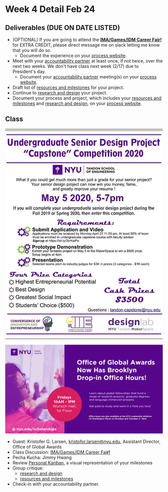 # Week 4 Detail Feb 24

## Deliverables \(DUE ON DATE LISTED\)

* \(OPTIONAL\) If you are going to attend the [**IMA/Games/IDM Career Fair!**](https://tisch.nyu.edu/itp/events/spring-2020/ima-games-idm-career-fair) for EXTRA CREDIT, please direct message me on slack letting me know that you will do so.
  * Document the experience on your [process website](../pre-work/website.md).
* Meet with your [accountability partner](../assignments/accountability_partner.md) at least once, if not twice, over the next two weeks. We don't have class next week \(2/17\) due to President's day. 
  * Document your [accountability partner](../assignments/accountability_partner.md) meeting\(s\) on your [process website](../pre-work/website.md).
* Draft list of [resources and milestones](../project_plan/) for your project.
* Continue to [research and design](../project_plan/) your project.
* Document your process and project, which includes your [resources and milestones](../project_plan/) and [research and design](../project_plan/), on your [process website](../pre-work/website.md).

## Class

![Announcement also pinned on slack](../.gitbook/assets/capstone-flyer-2020.jpg)

![](../.gitbook/assets/office-of-global-awards-office-hour-banner_brooklyn-campus-1.jpg)

* Guest: Kristofer G. Larsen, kristofor.larsen@nyu.edu, Assistant Director, Office of Global Awards
* Class Discussion: [IMA/Games/IDM Career Fai**r!**](https://tisch.nyu.edu/itp/events/spring-2020/ima-games-idm-career-fair)
* Pecha Kucha: Jimmy Hwang
* Review [Personal Kanban](../assignments/personal_kanban.md), a visual representation of your milestones
* Group critique: 
  * [research and design](../project_plan/)
  * [resources and milestones](../project_plan/)
* Check-in with your accountability partner.

